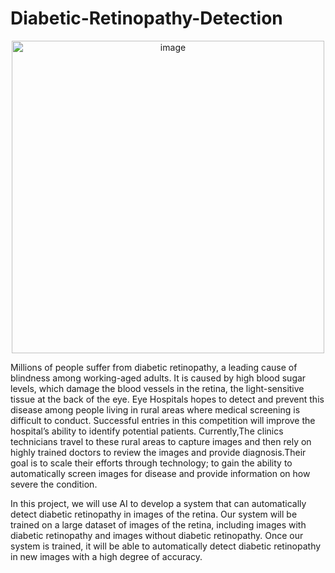 # Diabetic-Retinopathy-Detection

<p align="center">
  <img src="https://www.mdpi.com/diagnostics/diagnostics-12-00540/article_deploy/html/images/diagnostics-12-00540-g001.png" alt="image" width="500">
</p>

Millions of people suffer from diabetic retinopathy, a leading cause of blindness among 
working-aged adults. It is caused by high blood sugar levels, which damage the blood vessels in 
the retina, the light-sensitive tissue at the back of the eye. Eye Hospitals hopes to detect and 
prevent this disease among people living in rural areas where medical screening is difficult to 
conduct. Successful entries in this competition will improve the hospital’s ability to identify 
potential patients. Currently,The clinics technicians travel to these rural areas to capture images 
and then rely on highly trained doctors to review the images and provide diagnosis.Their goal is 
to scale their efforts through technology; to gain the ability to automatically screen images for 
disease and provide information on how severe the condition. 

In this project, we will use AI to develop a system that can automatically detect diabetic 
retinopathy in images of the retina. Our system will be trained on a large dataset of images of 
the retina, including images with diabetic retinopathy and images without diabetic retinopathy. 
Once our system is trained, it will be able to automatically detect diabetic retinopathy in new 
images with a high degree of accuracy. 
